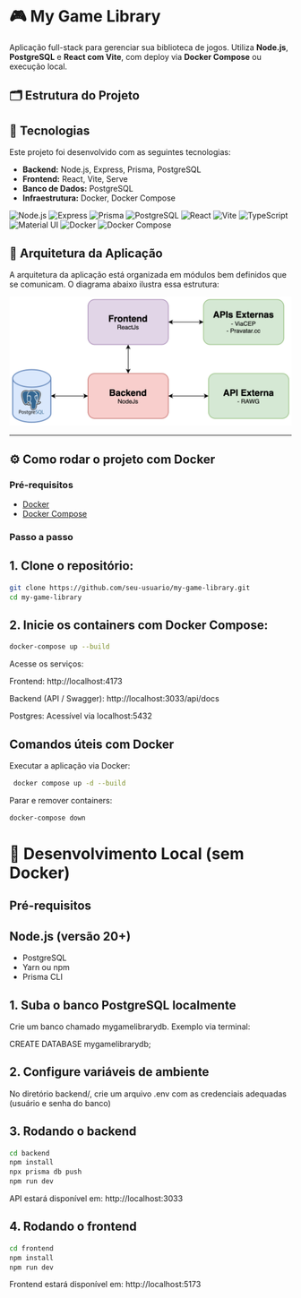 # 🎮 My Game Library

Aplicação full-stack para gerenciar sua biblioteca de jogos. Utiliza **Node.js**, **PostgreSQL** e **React com Vite**, com deploy via **Docker Compose** ou execução local.

## 🗂️ Estrutura do Projeto

## 🚀 Tecnologias

Este projeto foi desenvolvido com as seguintes tecnologias:

- **Backend:** Node.js, Express, Prisma, PostgreSQL
- **Frontend:** React, Vite, Serve
- **Banco de Dados:** PostgreSQL
- **Infraestrutura:** Docker, Docker Compose

![Node.js](https://img.shields.io/badge/Node.js-339933?style=for-the-badge&logo=node.js&logoColor=white)
![Express](https://img.shields.io/badge/Express.js-000000?style=for-the-badge&logo=express&logoColor=white)
![Prisma](https://img.shields.io/badge/Prisma-2D3748?style=for-the-badge&logo=prisma&logoColor=white)
![PostgreSQL](https://img.shields.io/badge/PostgreSQL-4169E1?style=for-the-badge&logo=postgresql&logoColor=white)
![React](https://img.shields.io/badge/React-20232A?style=for-the-badge&logo=react&logoColor=61DAFB)
![Vite](https://img.shields.io/badge/Vite-646CFF?style=for-the-badge&logo=vite&logoColor=white)
![TypeScript](https://img.shields.io/badge/TypeScript-3178C6?style=for-the-badge&logo=typescript&logoColor=white)
![Material UI](https://img.shields.io/badge/MUI-007FFF?style=for-the-badge&logo=mui&logoColor=white)
![Docker](https://img.shields.io/badge/Docker-2496ED?style=for-the-badge&logo=docker&logoColor=white)
![Docker Compose](https://img.shields.io/badge/Docker_Compose-2496ED?style=for-the-badge&logo=docker&logoColor=white)

## 🧱 Arquitetura da Aplicação

A arquitetura da aplicação está organizada em módulos bem definidos que se comunicam. O diagrama abaixo ilustra essa estrutura:

![Diagrama da Arquitetura da Aplicação](./frontend/src/assets/arquitetura.png)

---

## ⚙️ Como rodar o projeto com Docker

### Pré-requisitos

- [Docker](https://www.docker.com/)
- [Docker Compose](https://docs.docker.com/compose/)

### Passo a passo

## 1. Clone o repositório:

```bash
git clone https://github.com/seu-usuario/my-game-library.git
cd my-game-library
```

## 2. Inicie os containers com Docker Compose:

```bash
docker-compose up --build
```

Acesse os serviços:

Frontend: http://localhost:4173

Backend (API / Swagger): http://localhost:3033/api/docs

Postgres: Acessível via localhost:5432

## Comandos úteis com Docker

Executar a aplicação via Docker:

```bash
 docker compose up -d --build
```

Parar e remover containers:

```bash
docker-compose down
```

# 🧪 Desenvolvimento Local (sem Docker)

## Pré-requisitos

## Node.js (versão 20+)

- PostgreSQL
- Yarn ou npm
- Prisma CLI

## 1. Suba o banco PostgreSQL localmente

Crie um banco chamado mygamelibrarydb. Exemplo via terminal:

CREATE DATABASE mygamelibrarydb;

## 2. Configure variáveis de ambiente

No diretório backend/, crie um arquivo .env com as credenciais adequadas (usuário e senha do banco)

## 3. Rodando o backend

```bash
cd backend
npm install
npx prisma db push
npm run dev
```

API estará disponível em: http://localhost:3033

## 4. Rodando o frontend

```bash
cd frontend
npm install
npm run dev
```

Frontend estará disponível em: http://localhost:5173
